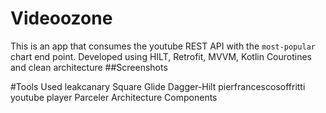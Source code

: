 # Videoozone
This is an app that consumes the youtube REST API with the `most-popular` chart end point. Developed using HILT, Retrofit, MVVM, Kotlin Courotines and clean architecture
##Screenshots

#Tools Used
leakcanary Square
Glide
Dagger-Hilt
pierfrancescosoffritti youtube player
Parceler
Architecture Components
